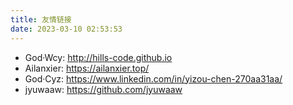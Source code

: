```yaml
---
title: 友情链接
date: 2023-03-10 02:53:53
---
```


+ God·Wcy: http://hills-code.github.io
+ Ailanxier: https://ailanxier.top/
+ God·Cyz: https://www.linkedin.com/in/yizou-chen-270aa31aa/
+ jyuwaaw: https://github.com/jyuwaaw